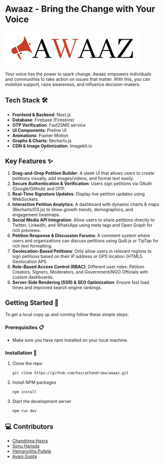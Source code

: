 # Awaaz - Bring the Change with Your Voice

![Awaaz Logo](./public/assets/logo.jpeg)

Your voice has the power to spark change. Awaaz empowers individuals and communities to take action on issues that matter. With this, you can mobilize support, raise awareness, and influence decision-makers.

## Tech Stack 🛠️

- **Frontend & Backend**: Next.js
- **Database**: Firebase (Firestore)
- **OTP Verification**: Fast2SMS service
- **UI Components**: Preline UI
- **Animations**: Framer Motion
- **Graphs & Charts**: Recharts.js
- **CDN & Image Optimization**: Imagekit.io

## Key Features ✨

1. **Drag-and-Drop Petition Builder**: A sleek UI that allows users to create petitions visually, add images/videos, and format text easily.
2. **Secure Authentication & Verification**: Users sign petitions via OAuth (Google/GitHub) and OTP.
3. **Real-Time Signature Updates**: Display live petition updates using WebSockets.
4. **Interactive Petition Analytics**: A dashboard with dynamic charts & maps (Recharts/D3.js) to show growth trends, demographics, and engagement heatmaps.
5. **Social Media API Integration**: Allow users to share petitions directly to Twitter, LinkedIn, and WhatsApp using meta tags and Open Graph for rich previews.
6. **Petition Response & Discussion Forums**: A comment system where users and organizations can discuss petitions using Quill.js or TipTap for rich text formatting.
7. **Geolocation-Based Petitions**: Only allow users in relevant regions to sign petitions based on their IP address or GPS location (HTML5 Geolocation API).
8. **Role-Based Access Control (RBAC)**: Different user roles: Petition Creators, Signers, Moderators, and Government/NGO Officials with custom dashboards.
9. **Server-Side Rendering (SSR) & SEO Optimization**: Ensure fast load times and improved search engine rankings.


## Getting Started 🚀

To get a local copy up and running follow these simple steps:

### Prerequisites 📋

- Make sure you have npm installed on your local machine.

### Installation 🔧

1. Clone the repo
   ```sh
   git clone https://github.com/hazraChandrima/awaaz.git
   ```
2. Install NPM packages
   ```sh
   npm install
   ```
3. Start the development server
   ```sh
   npm run dev
   ```

## 💻 Contributors

- [Chandrima Hazra](https://github.com/hazraChandrima)
- [Sonu Hansda](https://github.com/Sonu-Hansda)
- [Hemanvitha Pullela](https://github.com/hemanvithapullela0456)
- [Avani Gupta](https://github.com/guptaavani111)

